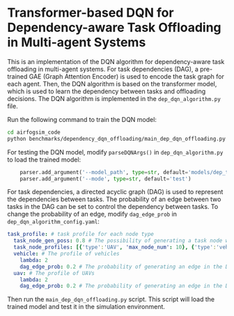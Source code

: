 
<!-- dqn for task offloading benchmark -->
# Transformer-based DQN for Dependency-aware Task Offloading in Multi-agent Systems

This is an implementation of the DQN algorithm for dependency-aware task offloading in multi-agent systems. For task dependencies (DAG), a pre-trained GAE (Graph Attention Encoder) is used to encode the task graph for each agent. Then, the DQN algorithm is based on the transformer model, which is used to learn the dependency between tasks and offloading decisions. 
The DQN algorithm is implemented in the `dep_dqn_algorithm.py` file.

Run the following command to train the DQN model:

```bash
cd airfogsim_code
python benchmarks/dependency_dqn_offloading/main_dep_dqn_offloading.py
```

For testing the DQN model, modify `parseDQNArgs()` in `dep_dqn_algorithm.py` to load the trained model:

```python
    parser.add_argument('--model_path', type=str, default='models/dep_trans_dqn/final_model.final_pth')
    parser.add_argument('--mode', type=str, default='test')
```
For task dependencies, a directed acyclic graph (DAG) is used to represent the dependencies between tasks. The probability of an edge between two tasks in the DAG can be set to control the dependency between tasks. To change the probability of an edge, modify `dag_edge_prob` in `dep_dqn_algorithm_config.yaml`:

```yaml
task_profile: # task profile for each node type
  task_node_gen_poss: 0.8 # The possibility of generating a task node when inializing the node
  task_node_profiles: [{'type':'UAV', 'max_node_num': 10}, {'type':'vehicle', 'max_node_num': 40}] # The types of task nodes and the maximum number of nodes of each type
  vehicle: # The profile of vehicles
    lambda: 2
    dag_edge_prob: 0.2 # The probability of generating an edge in the DAG of task graph
  uav: # The profile of UAVs
    lambda: 2
    dag_edge_prob: 0.2 # The probability of generating an edge in the DAG of task graph
```

Then run the `main_dep_dqn_offloading.py` script. This script will load the trained model and test it in the simulation environment.
